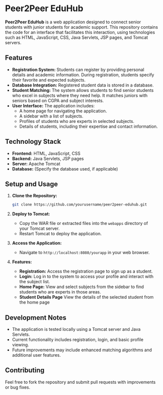 
# Peer2Peer EduHub

**Peer2Peer EduHub** is a web application designed to connect senior students with junior students for academic support. This repository contains the code for an interface that facilitates this interaction, using technologies such as HTML, JavaScript, CSS, Java Servlets, JSP pages, and Tomcat servers.

## Features

- **Registration System:** Students can register by providing personal details and academic information. During registration, students specify their favorite and expected subjects.
- **Database Integration:** Registered student data is stored in a database.
- **Student Matching:** The system allows students to find senior students who excel in subjects where they need help. It matches juniors with seniors based on CGPA and subject interests.
- **User Interface:** The application includes:
  - A home page for navigating the application.
  - A sidebar with a list of subjects.
  - Profiles of students who are experts in selected subjects.
  - Details of students, including their expertise and contact information.

## Technology Stack

- **Frontend:** HTML, JavaScript, CSS
- **Backend:** Java Servlets, JSP pages
- **Server:** Apache Tomcat
- **Database:** (Specify the database used, if applicable)

## Setup and Usage

1. **Clone the Repository:**
   ```bash
   git clone https://github.com/yourusername/peer2peer-eduhub.git
   ```

2. **Deploy to Tomcat:**
   - Copy the WAR file or extracted files into the `webapps` directory of your Tomcat server.
   - Restart Tomcat to deploy the application.

3. **Access the Application:**
   - Navigate to `http://localhost:8080/yourapp` in your web browser.

4. **Features:**
   - **Registration:** Access the registration page to sign up as a student.
   - **Login:** Log in to the system to access your profile and interact with the subject list.
   - **Home Page:** View and select subjects from the sidebar to find students who are experts in those areas.
   - **Student Details Page** View the details of the selected student from the home page

## Development Notes

- The application is tested locally using a Tomcat server and Java Servlets.
- Current functionality includes registration, login, and basic profile viewing.
- Future improvements may include enhanced matching algorithms and additional user features.

## Contributing

Feel free to fork the repository and submit pull requests with improvements or bug fixes.
